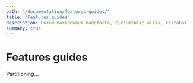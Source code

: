```yaml
---
path: "/documentation/features-guides/"
title: "Features guides"
description: Lorem markdownum madefacta, circumtulit aliis, restabat
summary: true
---
```


# Features guides

Partitioning...
